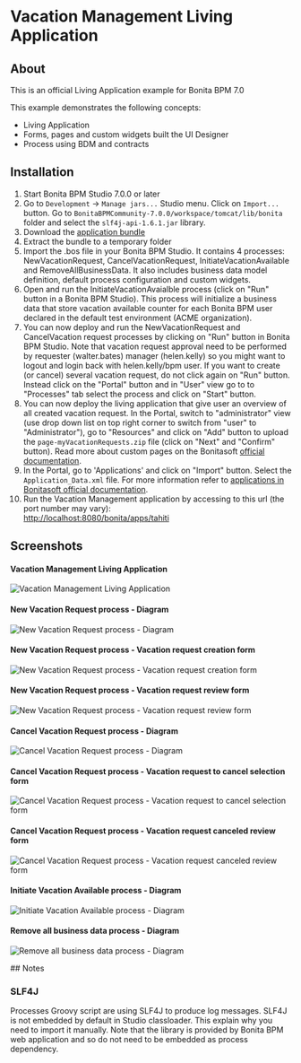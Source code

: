 # Vacation Management Living Application

## About
This is an official Living Application example for Bonita BPM 7.0

This example demonstrates the following concepts:
- Living Application
- Forms, pages and custom widgets built the UI Designer
- Process using BDM and contracts

## Installation

1. Start Bonita BPM Studio 7.0.0 or later
2. Go to `Development` -> `Manage jars...` Studio menu. Click on `Import...` button. Go to `BonitaBPMCommunity-7.0.0/workspace/tomcat/lib/bonita` folder and select the `slf4j-api-1.6.1.jar` library.
3. Download the <a href="https://github.com/Bonitasoft-Community/vacation-management-example/releases">application bundle</a>
4. Extract the bundle to a temporary folder
5. Import the .bos file in your Bonita BPM Studio. It contains 4 processes: NewVacationRequest, CancelVacationRequest, InitiateVacationAvailable and RemoveAllBusinessData. It also includes business data model definition, default process configuration and custom widgets.
6. Open and run the InitiateVacationAvaialble process (click on "Run" button in a Bonita BPM Studio). This process will initialize a business data that store vacation available counter for each Bonita BPM user declared in the default test environment (ACME organization).
7. You can now deploy and run the NewVacationRequest and CancelVacation request processes by clicking on "Run" button in Bonita BPM Studio. Note that vacation request approval need to be performed by requester (walter.bates) manager (helen.kelly) so you might want to logout and login back with helen.kelly/bpm user. If you want to create (or cancel) several vacation request, do not click again on "Run" button. Instead click on the "Portal" button and in "User" view go to to "Processes" tab select the process and click on "Start" button.
8. You can now deploy the living application that give user an overview of all created vacation request. In the Portal, switch to "administrator" view (use drop down list on top right corner to switch from "user" to "Administrator"), go to "Resources" and click on "Add" button to upload the `page-myVacationRequests.zip` file (click on "Next" and "Confirm" button). Read more about custom pages on the Bonitasoft <a href="http://documentation.bonitasoft.com/pages">official documentation</a>.
9. In the Portal, go to 'Applications' and click on "Import" button. Select the `Application_Data.xml` file. For more information refer to <a href="http://documentation.bonitasoft.com/applications-0">applications in Bonitasoft official documentation</a>.
10. Run the Vacation Management application by accessing to this url (the port number may vary):<br/><a href="http://localhost:8080/bonita/apps/procurement">http://localhost:8080/bonita/apps/tahiti</a> 

## Screenshots
#### Vacation Management Living Application
<img src="/screenshots/livingAppsMyVacationRequest.png?raw=true" alt="Vacation Management Living Application"/>

#### New Vacation Request process - Diagram
<img src="/screenshots/newVacationRequest.png?raw=true" alt="New Vacation Request process - Diagram"/>

#### New Vacation Request process - Vacation request creation form
<img src="/screenshots/formNewVacationRequestInstantiation.png?raw=true" alt="New Vacation Request process - Vacation request creation form"/>

#### New Vacation Request process - Vacation request review form
<img src="/screenshots/formReviewVacationRequest.png?raw=true" alt="New Vacation Request process - Vacation request review form"/>

#### Cancel Vacation Request process - Diagram
<img src="/screenshots/cancelVacationRequest.png?raw=true" alt="Cancel Vacation Request process - Diagram"/>

#### Cancel Vacation Request process - Vacation request to cancel selection form
<img src="/screenshots/formCancelVacationRequestInstantiation.png?raw=true" alt="Cancel Vacation Request process - Vacation request to cancel selection form"/>

#### Cancel Vacation Request process - Vacation request canceled review form
<img src="/screenshots/formReviewVacationRequestCancellation.png?raw=true" alt="Cancel Vacation Request process - Vacation request canceled review form"/>

#### Initiate Vacation Available process - Diagram
<img src="/screenshots/initiateVacationRequest.png?raw=true" alt="Initiate Vacation Available process - Diagram"/>

#### Remove all business data process - Diagram
<img src="/screenshots/initiateVacationRequest.png?raw=true" alt="Remove all business data process - Diagram"/>

## Notes

### SLF4J
Processes Groovy script are using SLF4J to produce log messages. SLF4J is not embedded by default in Studio classloader. This explain why you need to import it manually. Note that the library is provided by Bonita BPM web application and so do not need to be embedded as process dependency.
